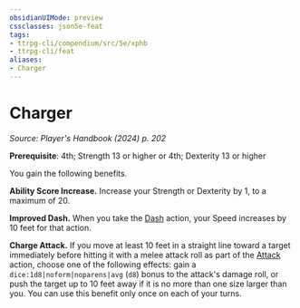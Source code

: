 ```yaml
---
obsidianUIMode: preview
cssclasses: json5e-feat
tags:
- ttrpg-cli/compendium/src/5e/xphb
- ttrpg-cli/feat
aliases:
- Charger
---
```

# Charger
*Source: Player's Handbook (2024) p. 202*  

**Prerequisite**: 4th; Strength 13 or higher or 4th; Dexterity 13 or higher

You gain the following benefits.

**Ability Score Increase.** Increase your Strength or Dexterity by 1, to a maximum of 20.

**Improved Dash.** When you take the [Dash](/3-Mechanics/CLI/actions.md#Dash) action, your Speed increases by 10 feet for that action.

**Charge Attack.** If you move at least 10 feet in a straight line toward a target immediately before hitting it with a melee attack roll as part of the [Attack](/3-Mechanics/CLI/actions.md#Attack) action, choose one of the following effects: gain a `dice:1d8|noform|noparens|avg` (`d8`) bonus to the attack's damage roll, or push the target up to 10 feet away if it is no more than one size larger than you. You can use this benefit only once on each of your turns.